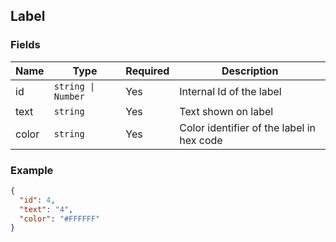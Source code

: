 ## Label

### Fields

| Name | Type | Required | Description|
|-----------|------|----------|------------|
| id | `string \| Number` | Yes | Internal Id of the label |
| text | `string` | Yes | Text shown on label |
| color | `string` | Yes | Color identifier of the label in hex code |

### Example

```json
{
  "id": 4,
  "text": "4",
  "color": "#FFFFFF"
}
```